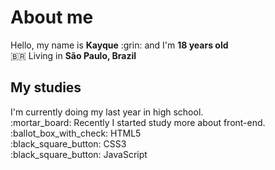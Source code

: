 <h1>About me</h1>
Hello, my name is <strong>Kayque</strong> :grin: and I'm <strong>18 years old</strong></br>
🇧🇷 Living in <strong>São Paulo, Brazil</strong> </br>


<h2>My studies</h2>
I'm currently doing my last year in high school.</br>
:mortar_board: Recently I started study more about front-end.</br>
:ballot_box_with_check: HTML5</br>
:black_square_button: CSS3</br>
:black_square_button: JavaScript
